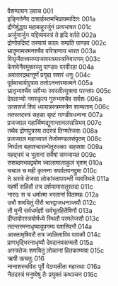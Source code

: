 वैशम्पायन उवाच	001  
इङ्गितेनैव दाशार्हस्तमभिप्रायमादितः	001a  
द्रौणेर्बुद्ध्वा महाबाहुरर्जुनं प्रत्यभाषत	001c  
अर्जुनार्जुन यद्दिव्यमस्त्रं ते हृदि वर्तते	002a  
द्रोणोपदिष्टं तस्यायं कालः सम्प्रति पाण्डव	002c  
भ्रातॄणामात्मनश्चैव परित्राणाय भारत	003a  
विसृजैतत्त्वमप्याजावस्त्रमस्त्रनिवारणम्	003c  
केशवेनैवमुक्तस्तु पाण्डवः परवीरहा	004a  
अवातरद्रथात्तूर्णं प्रगृह्य सशरं धनुः	004c  
पूर्वमाचार्यपुत्राय ततोऽनन्तरमात्मने	005a  
भ्रातृभ्यश्चैव सर्वेभ्यः स्वस्तीत्युक्त्वा परन्तपः	005c  
देवताभ्यो नमस्कृत्य गुरुभ्यश्चैव सर्वशः	006a  
उत्ससर्ज शिवं ध्यायन्नस्त्रमस्त्रेण शाम्यताम्	006c  
ततस्तदस्त्रं सहसा सृष्टं गाण्डीवधन्वना	007a  
प्रजज्वाल महार्चिष्मद्युगान्तानलसन्निभम्	007c  
तथैव द्रोणपुत्रस्य तदस्त्रं तिग्मतेजसः	008a  
प्रजज्वाल महाज्वालं तेजोमण्डलसंवृतम्	008c  
निर्घाता बहवश्चासन्पेतुरुल्काः सहस्रशः	009a  
महद्भयं च भूतानां सर्वेषां समजायत	009c  
सशब्दमभवद्व्योम ज्वालामालाकुलं भृशम्	010a  
चचाल च मही कृत्स्ना सपर्वतवनद्रुमा	010c  
ते अस्त्रे तेजसा लोकांस्तापयन्ती व्यवस्थिते	011a  
महर्षी सहितौ तत्र दर्शयामासतुस्तदा	011c  
नारदः स च धर्मात्मा भरतानां पितामहः	012a  
उभौ शमयितुं वीरौ भारद्वाजधनञ्जयौ	012c  
तौ मुनी सर्वधर्मज्ञौ सर्वभूतहितैषिणौ	013a  
दीप्तयोरस्त्रयोर्मध्ये स्थितौ परमतेजसौ	013c  
तदन्तरमनाधृष्यावुपगम्य यशस्विनौ	014a  
आस्तामृषिवरौ तत्र ज्वलिताविव पावकौ	014c  
प्राणभृद्भिरनाधृष्यौ देवदानवसम्मतौ	015a  
अस्त्रतेजः शमयितुं लोकानां हितकाम्यया	015c  
ऋषी ऊचतुः	016  
नानाशस्त्रविदः पूर्वे येऽप्यतीता महारथाः	016a  
नैतदस्त्रं मनुष्येषु तैः प्रयुक्तं कथञ्चन	016c  
